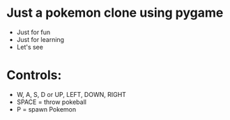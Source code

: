 # Just a pokemon clone using pygame

- Just for fun
- Just for learning
- Let's see

# Controls:
- W, A, S, D or UP, LEFT, DOWN, RIGHT
- SPACE = throw pokeball
- P = spawn Pokemon